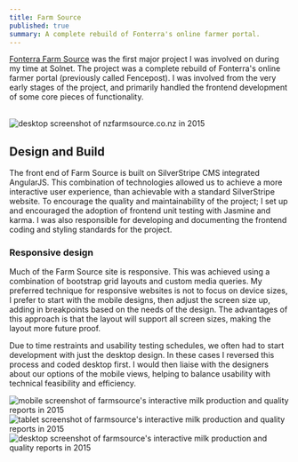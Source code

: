 ```yaml
---
title: Farm Source
published: true
summary: A complete rebuild of Fonterra's online farmer portal.
---
```


<a href="https://nzfarmsource.co.nz" target="_blank">Fonterra Farm Source</a>
was the first major project I was involved on during my time at Solnet.
The project was a complete rebuild of Fonterra's online farmer portal (previously called Fencepost).
I was involved from the very early stages of the project, and primarily handled the frontend development of some core pieces of functionality.

<br/>
<jc-mockup type="desktop">
  <img title="desktop screenshot of nzfarmsource.co.nz in 2015" src="/work-media/FS-Homepage-Desktop.png">
</jc-mockup>
<br/>

## Design and Build

The front end of Farm Source is built on SilverStripe CMS integrated AngularJS.
This combination of technologies allowed us to achieve a more interactive user experience, than achievable with a standard SilverStripe website.
To encourage the quality and maintainability of the project; I set up and encouraged the adoption of frontend unit testing with Jasmine and karma.
I was also responsible for developing and documenting the frontend coding and styling standards for the project.

### Responsive design

Much of the Farm Source site is responsive. This was achieved using a combination of bootstrap grid layouts and custom media queries.
My preferred technique for responsive websites is not to focus on device sizes,
I prefer to start with the mobile designs, then adjust the screen size up, adding in breakpoints based on the needs of the design.
The advantages of this approach is that the layout will support all screen sizes, making the layout more future proof.

Due to time restraints and usability testing schedules, we often had to start development with just the desktop design.
In these cases I reversed this process and coded desktop first. I would then liaise with the designers about our options of the mobile views,
helping to balance usability with technical feasibility and efficiency.

<jc-gallery>
<jc-mockup type="mobile">
<img title="mobile screenshot of farmsource's interactive milk production and quality reports in 2015" src="/work-media/FS-MPQ-Mobile.png">
</jc-mockup><jc-mockup type="tablet">
<img title="tablet screenshot of farmsource's interactive milk production and quality reports in 2015" src="/work-media/FS-MPQ-Tablet.png">
</jc-mockup><jc-mockup type="desktop">
<img title="desktop screenshot of farmsource's interactive milk production and quality reports in 2015" src="/work-media/FS-MPQ-Desktop.png">
</jc-mockup>
</jc-gallery>
